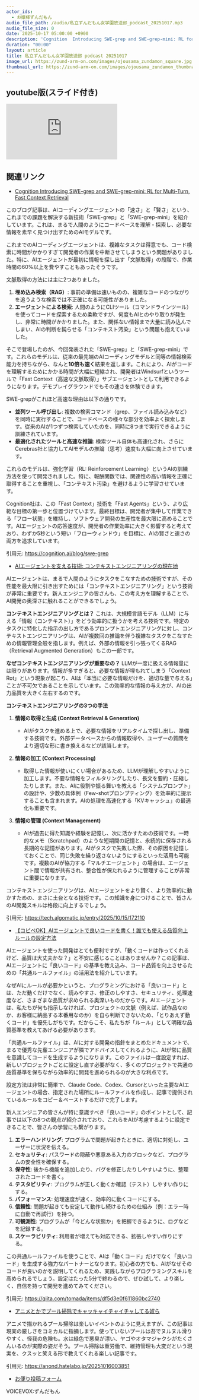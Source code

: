 ```yaml
---
actor_ids:
  - お嬢様ずんだもん
audio_file_path: /audio/私立ずんだもん女学園放送部_podcast_20251017.mp3
audio_file_size: 0
date: 2025-10-17 05:00:00 +0900
description: 'Cognition  Introducing SWE-grep and SWE-grep-mini: RL for Multi-Turn, Fast Context Retrieval、AIエージェントを支える技術: コンテキストエンジニアリングの現在地、【コピペOK】AIエージェントで良いコードを書く！誰でも使える品質向上ルールの設定方法、アニメとかでプール掃除でキャッキャイチャイチャしてる奴ら'
duration: "00:00"
layout: article
title: 私立ずんだもん女学園放送部 podcast 20251017
image_url: https://zund-arm-on.com/images/ojousama_zundamon_square.jpg
thumbnail_url: https://zund-arm-on.com/images/ojousama_zundamon_thumbnail.jpg
---
```


## youtube版(スライド付き)

<div class="article-video"><iframe src="https://www.youtube.com/embed/9WXHVQGnmcY" title="YouTube video player" frameborder="0" allow="accelerometer; autoplay; clipboard-write; encrypted-media; gyroscope; picture-in-picture; web-share" referrerpolicy="strict-origin-when-cross-origin" allowfullscreen></iframe></div>


## 関連リンク


- [Cognition  Introducing SWE-grep and SWE-grep-mini: RL for Multi-Turn, Fast Context Retrieval](https://cognition.ai/blog/swe-grep)  


このブログ記事は、AIコーディングエージェントの「速さ」と「賢さ」という、これまでの課題を解決する新技術「SWE-grep」と「SWE-grep-mini」を紹介しています。これは、まるで人間のようにコードベースを理解・探索し、必要な情報を素早く見つけ出すためのAIモデルです。

これまでのAIコーディングエージェントは、複雑なタスクは得意でも、コード検索に時間がかかりすぎて開発者の作業を中断させてしまうという問題がありました。特に、AIエージェントが最初に情報を探し出す「文脈取得」の段階で、作業時間の60%以上を費やすこともあったそうです。

文脈取得の方法には主に2つありました。
1.  **埋め込み検索（RAG）**: 事前の準備は速いものの、複雑なコードのつながりを追うような検索では不正確になる可能性がありました。
2.  **エージェントによる検索**: 人間のようにCLIツール（コマンドラインツール）を使ってコードを探索するため柔軟ですが、何度もAIとのやり取りが発生し、非常に時間がかかりました。また、関係ない情報まで大量に読み込んでしまい、AIの判断を鈍らせる「コンテキスト汚染」という問題も抱えていました。

そこで登場したのが、今回発表された「SWE-grep」と「SWE-grep-mini」です。これらのモデルは、従来の最先端のAIコーディングモデルと同等の情報検索能力を持ちながら、なんと**10倍も速く**結果を返します。これにより、AIがコードを理解するためにかかる時間が大幅に短縮され、開発者はWindsurfというツールで「Fast Context（高速な文脈取得）」サブエージェントとして利用できるようになります。デモプレイグラウンドでもその速さを体験できます。

SWE-grepがこれほど高速な理由は以下の通りです。
*   **並列ツール呼び出し**: 複数の検索コマンド（grep、ファイル読み込みなど）を同時に実行することで、コードベースの様々な部分を効率よく探索します。従来のAIが1つずつ検索していたのを、同時に8つまで実行できるように訓練されています。
*   **最適化されたツールと高速な推論**: 検索ツール自体も高速化され、さらにCerebras社と協力してAIモデルの推論（思考）速度も大幅に向上させています。

これらのモデルは、強化学習（RL: Reinforcement Learning）というAIの訓練方法を使って開発されました。特に、報酬関数では、関連性の高い情報を正確に取得することを重視し、「コンテキスト汚染」を避けるように学習させています。

Cognition社は、この「Fast Context」技術を「Fast Agents」という、より広範な目標の第一歩と位置づけています。最終目標は、開発者が集中して作業できる「フロー状態」を維持し、ソフトウェア開発の生産性を最大限に高めることです。AIエージェントの応答速度が、開発者の作業効率に大きく影響すると考えており、わずか5秒という短い「フローウィンドウ」を目標に、AIの賢さと速さの両方を追求しています。

引用元: https://cognition.ai/blog/swe-grep


- [AIエージェントを支える技術: コンテキストエンジニアリングの現在地](https://tech.algomatic.jp/entry/2025/10/15/172110)  


AIエージェントは、まるで人間のようにタスクをこなすための技術ですが、その性能を最大限に引き出すためには「コンテキストエンジニアリング」という技術が非常に重要です。新人エンジニアの皆さんも、この考え方を理解することで、AI開発の奥深さに触れることができるでしょう。

**コンテキストエンジニアリングとは？**
これは、大規模言語モデル（LLM）に与える「情報（コンテキスト）」をどう効率的に扱うかを考える技術です。特定のタスクに特化した指示の出し方であるプロンプトエンジニアリングに対し、コンテキストエンジニアリングは、AIが複数回の推論を伴う複雑なタスクをこなすための情報管理全般を指します。例えば、外部の情報を引っ張ってくるRAG（Retrieval Augmented Generation）もこの一部です。

**なぜコンテキストエンジニアリングが重要なの？**
LLMが一度に扱える情報量には限りがあります。情報が多すぎると、必要な情報が埋もれてしまう「Context Rot」という現象が起こり、AIは「本当に必要な情報だけを、適切な量で与える」ことが不可欠であることを示しています。この効率的な情報の与え方が、AIの出力品質を大きく左右するのです。

**コンテキストエンジニアリングの3つの手法**

1.  **情報の取得と生成 (Context Retrieval & Generation)**
    *   AIがタスクを進める上で、必要な情報をリアルタイムで探し出し、準備する技術です。外部データベースからの情報取得や、ユーザーの質問をより適切な形に書き換えるなどが該当します。

2.  **情報の加工 (Context Processing)**
    *   取得した情報が使いにくい場合があるため、LLMが理解しやすいように加工します。不要な情報をフィルタリングしたり、長文を要約・圧縮したりします。また、AIに役割や振る舞いを教える「システムプロンプト」の設計や、少数の具体例（Few-shotプロンプティング）を効率的に提示することも含まれます。AIの処理を高速化する「KVキャッシュ」の最適化も重要です。

3.  **情報の管理 (Context Management)**
    *   AIが過去に得た知識や経験を記憶し、次に活かすための技術です。一時的なメモ（Scratchpad）のような短期間の記憶と、永続的に保存される長期的な記憶があります。AIがタスクで失敗した際、その原因を記憶しておくことで、同じ失敗を繰り返さないようにするといった活用も可能です。複数のAIが協力する「マルチエージェント」の場合は、エージェント間で情報が共有され、整合性が保たれるように管理することが非常に重要になります。

コンテキストエンジニアリングは、AIエージェントをより賢く、より効率的に動かすための、まさに土台となる技術です。この知識を身につけることで、皆さんのAI開発スキルは格段に向上するでしょう。

引用元: https://tech.algomatic.jp/entry/2025/10/15/172110


- [【コピペOK】AIエージェントで良いコードを書く！誰でも使える品質向上ルールの設定方法](https://qiita.com/tomada/items/df5d3e0f611860bc2740)  


AIエージェントを使った開発はとても便利ですが、「動くコードは作ってくれるけど、品質は大丈夫かな？」と不安に感じることはありませんか？この記事は、AIエージェントに「良いコード」の基準を教え込み、コード品質を向上させるための「共通ルールファイル」の活用法を紹介しています。

なぜAIにルールが必要かというと、プログラミングにおける「良いコード」とは、ただ動くだけでなく、読みやすさ、修正のしやすさ、セキュリティ、処理速度など、さまざまな品質が求められる奥深いものだからです。AIエージェントは、私たちが何も指示しなければ、プロジェクトの文脈（例えば、試作品なのか、お客様に納品する本番用なのか）を自ら判断できないため、「とりあえず動くコード」を優先しがちです。だからこそ、私たちが「ルール」として明確な品質基準を教えてあげる必要があります。

「共通ルールファイル」は、AIに対する開発の指針をまとめたドキュメントで、まるで優秀な先輩エンジニアが隣でアドバイスしてくれるように、AIが常に品質を意識してコードを生成するようになります。このファイルは一度設定すれば、新しいプロジェクトごとに設定し直す必要がなく、多くのプロジェクトで共通の品質基準を保ちながら効率的に開発を進められるのが大きな利点です。

設定方法は非常に簡単で、Claude Code、Codex、Cursorといった主要なAIエージェントの場合、指定された場所にルールファイルを作成し、記事で提供されているルールをコピー＆ペーストするだけで完了します。

新人エンジニアの皆さんが特に意識すべき「良いコード」のポイントとして、記事では以下の8つの観点が紹介されており、これらをAIが考慮するように設定できることで、皆さんの学習にも繋がります。
1.  **エラーハンドリング**: プログラムで問題が起きたときに、適切に対処し、ユーザーに状況を伝える。
2.  **セキュリティ**: パスワードの隠蔽や悪意ある入力のブロックなど、プログラムの安全性を確保する。
3.  **保守性**: 後から機能を追加したり、バグを修正したりしやすいように、整理されたコードを書く。
4.  **テスタビリティ**: プログラムが正しく動くか確認（テスト）しやすい作りにする。
5.  **パフォーマンス**: 処理速度が速く、効率的に動くコードにする。
6.  **信頼性**: 問題が起きても安定して動作し続けるための仕組み（例：エラー時に自動で再試行）を持つ。
7.  **可観測性**: プログラムが「今どんな状態か」を把握できるように、ログなどを記録する。
8.  **スケーラビリティ**: 利用者が増えても対応できる、拡張しやすい作りにする。

この共通ルールファイルを使うことで、AIは「動くコード」だけでなく「良いコード」を生成する強力なパートナーとなります。初心者の方でも、AIがなぜそのコードが良いのかを説明してくれるため、実践しながらプログラミングスキルを高められるでしょう。設定はたった5分で終わるので、ぜひ試して、より楽しく、自信を持って開発を進めてみてください。

引用元: https://qiita.com/tomada/items/df5d3e0f611860bc2740


- [アニメとかでプール掃除でキャッキャイチャイチャしてる奴ら](https://anond.hatelabo.jp/20251016003851)  


アニメで描かれるプール掃除は楽しいイベントのように見えますが、この記事は現実の厳しさをコミカルに指摘します。使っていないプールは苔でヌルヌル滑りやすく、怪我の危険も。水は緑色で悪臭が漂い、ヤゴやオタマジャクシがたくさんいるのが実際の姿だそう。プール掃除は重労働で、維持管理も大変だという現実を、クスッと笑える形で教えてくれる楽しい記事です。

引用元: https://anond.hatelabo.jp/20251016003851



- [お便り投稿フォーム](https://forms.gle/ffg4JTfqdiqK62qf9)

VOICEVOX:ずんだもん
